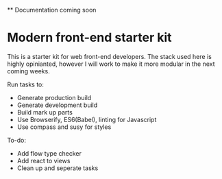 ** Documentation coming soon

Modern front-end starter kit
============
This is a starter kit for web front-end developers. The stack used here is highly opinianted, however I will work to make it more modular in the next coming weeks.


Run tasks to:
- Generate production build
- Generate development build
- Build mark up parts
- Use Browserify, ES6(Babel), linting for Javascript
- Use compass and susy for styles

To-do:
- Add flow type checker
- Add react to views
- Clean up and seperate tasks